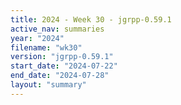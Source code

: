 ```yaml
---
title: 2024 - Week 30 - jgrpp-0.59.1
active_nav: summaries
year: "2024"
filename: "wk30"
version: "jgrpp-0.59.1"
start_date: "2024-07-22"
end_date: "2024-07-28"
layout: "summary"
---
```

